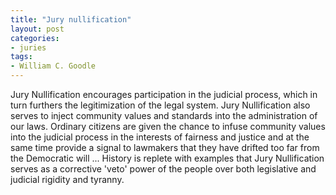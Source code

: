 ```yaml
---
title: "Jury nullification"
layout: post
categories:
- juries
tags:
- William C. Goodle
---
```


Jury Nullification encourages participation in the judicial process, which in turn furthers the legitimization of the legal system. Jury Nullification also serves to inject community values and standards into the administration of our laws. Ordinary citizens are given the chance to infuse community values into the judicial process in the interests of fairness and justice and at the same time provide a signal to lawmakers that they have drifted too far from the Democratic will ... History is replete with examples that Jury Nullification serves as a corrective 'veto' power of the people over both legislative and judicial rigidity and tyranny.